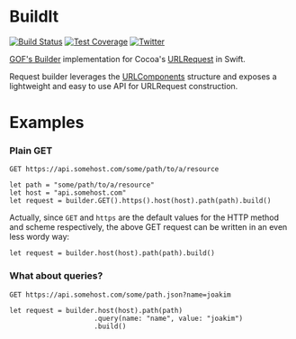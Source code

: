 # BuildIt

[![Build Status](https://travis-ci.org/ilazakis/BuildIt.svg?branch=master)](https://travis-ci.org/ilazakis/BuildIt)
[![Test Coverage](https://img.shields.io/codecov/c/github/ilazakis/BuildIt/travis.svg)](https://codecov.io/github/ilazakis/BuildIt)
[![Twitter](https://img.shields.io/badge/twitter-buildit-blue.svg?style=flat)](http://twitter.com/cocoapoatterns)


[GOF's Builder](https://en.wikipedia.org/wiki/Builder_pattern) implementation for Cocoa's [URLRequest](https://developer.apple.com/reference/foundation/urlrequest) in Swift.

Request builder leverages the [URLComponents](https://developer.apple.com/reference/foundation/urlcomponents) structure and exposes a lightweight and easy to use API for URLRequest construction.

# Examples

### Plain GET
`GET https://api.somehost.com/some/path/to/a/resource`

```` 
let path = "some/path/to/a/resource"
let host = "api.somehost.com"
let request = builder.GET().https().host(host).path(path).build()
````

Actually, since `GET` and `https` are the default values for the HTTP method and scheme respectively, the above GET request can be written in an even less wordy way:

````
let request = builder.host(host).path(path).build()
````

### What about queries?
`GET https://api.somehost.com/some/path.json?name=joakim`

````
let request = builder.host(host).path(path)
                     .query(name: "name", value: "joakim")
                     .build()
````
